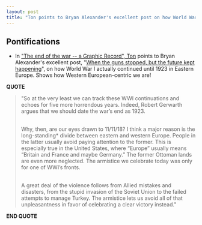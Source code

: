 ```yaml
---
layout: post
title: "Ton points to Bryan Alexander's excellent post on how World War I actually continued until 1923"
---
```


## Pontifications

* In ["The end of the war -- a Graphic Record", Ton](https://www.zylstra.org/blog/2018/11/the-end-of-war-a-graphic-record/) points to Bryan Alexander's excellent post, "[When the guns stopped, but the future kept happening](https://bryanalexander.org/politics/when-the-guns-stopped-but-the-future-kept-happening/)", on how World War I actually continued until 1923 in Eastern Europe. Shows how Western European-centric we are!

**QUOTE** 

<blockquote>

"So at the very least we can track these WWI continuations and echoes for five more horrendous years.  Indeed, Robert Gerwarth argues that we should date the war’s end as 1923.<br /><br />

Why, then, are our eyes drawn to 11/11/18?  I think a major reason is the long-standing* divide between eastern and western Europe.  People in the latter usually avoid paying attention to the former.  This is especially true in the United States, where “Europe” usually means “Britain and France and maybe Germany.”  The former Ottoman lands are even more neglected.  The armistice we celebrate today was only for one of WWI’s fronts.<br /><br />

A great deal of the violence follows from Allied mistakes and disasters, from the stupid invasion of the Soviet Union to the failed attempts to manage Turkey.  The armistice lets us avoid all of that unpleasantness in favor of celebrating a clear victory instead."

</blockquote>


**END QUOTE**
